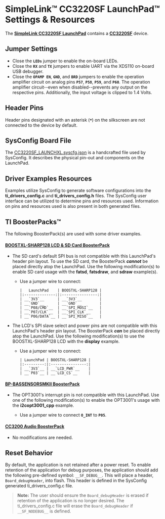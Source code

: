 # SimpleLink&trade; CC3220SF LaunchPad&trade; Settings & Resources

The [__SimpleLink CC3220SF LaunchPad__][launchpad] contains a
[__CC3220SF__][device] device.


## Jumper Settings

* Close the __`LEDs`__ jumper to enable the on-board LEDs.
* Close the __`RX`__ and __`TX`__ jumpers to enable UART via
the XDS110 on-board USB debugger.
* Close the __`OPAMP EN`__, __`GND`__, and __`BRD`__ jumpers to enable the
operation amplifier circuit on analog pins __`P57`__, __`P58`__, __`P59`__,
and __`P60`__. The operation amplifier circuit--even when disabled--prevents
any output on the respective pins. Additionally, the input voltage is clipped
to 1.4 Volts.


## Header Pins

Header pins designated with an asterisk (__`*`__) on the silkscreen are not
connected to the device by default.


## SysConfig Board File

The [CC3220SF_LAUNCHXL.syscfg.json](../.meta/CC3220SF_LAUNCHXL.syscfg.json)
is a handcrafted file used by SysConfig. It describes the physical pin-out
and components on the LaunchPad.


## Driver Examples Resources

Examples utilize SysConfig to generate software configurations into
the __ti_drivers_config.c__ and __ti_drivers_config.h__ files. The SysConfig
user interface can be utilized to determine pins and resources used.
Information on pins and resources used is also present in both generated files.


## TI BoosterPacks&trade;

The following BoosterPack(s) are used with some driver examples.

#### [__BOOSTXL-SHARP128 LCD & SD Card BoosterPack__][boostxl-sharp128]

  * The SD card's default SPI bus is not compatible with this LaunchPad's
    header pin layout. To use the SD card, the BoosterPack ___cannot___ be
    placed directly atop the LaunchPad. Use the following modification(s) to
    enable SD card usage with the __fatsd__, __fatsdraw__, and __sdraw__
    example(s).

    * Use a jumper wire to connect:

          |   LaunchPad    | BOOSTXL-SHARP128 |
          |:--------------:|:----------------:|
          | __`3V3`__      | __`3V3`__        |
          | __`GND`__      | __`GND`__        |
          | __`P08/CMD`__  | __`SPI_MOSI`__   |
          | __`P07/CLK`__  | __`SPI_CLK`__    |
          | __`P06/DATA`__ | __`SPI_MISO`__   |

  * The LCD's SPI slave select and power pins are not compatible with this
    LaunchPad's header pin layout. The BoosterPack ___can___ be placed
    directly atop the LaunchPad. Use the following modification(s) to use
    the BOOSTXL-SHARP128 LCD with the __display__ example.

    * Use a jumper wire to connect:

          | LaunchPad | BOOSTXL-SHARP128 |
          |:---------:|:----------------:|
          | __`3V3`__ | __`LCD_PWR`__    |
          | __`P03`__ | __`LCD_CS`__     |

#### [__BP-BASSENSORSMKII BoosterPack__][bp-bassensorsmkii]

  * The OPT3001's interrupt pin is not compatible with this LaunchPad. Use one
    of the following modification(s) to enable the OPT3001's usage with the
    __i2copt3001_cpp__ example.

    * Use a jumper wire to connect  __`O_INT`__ to __`P05`__.

#### [__CC3200 Audio BoosterPack__][cc3200audboost]
  * No modifications are needed.


## Reset Behavior

By default, the application is not retained after a power reset. To enable
retention of the application for debug purposes, the application should
add the following pre-defined symbol: `__SF_DEBUG__`. This will place a header,
`Board_debugHeader`, into flash. This header is defined in the SysConfig
generated ti_drivers_config.c file.

>__Note:__ The user should ensure the `Board_debugHeader` is erased if
retention of the application is no longer desired. The ti_drivers_config.c file
will erase the `Board_debugHeader` if `__SF_NODEBUG__` is defined.


[device]: http://www.ti.com/product/CC3220SF
[launchpad]: http://www.ti.com/tool/CC3220SF-LAUNCHXL
[boostxl-sharp128]: http://www.ti.com/tool/boostxl-sharp128
[bp-bassensorsmkii]: http://www.ti.com/tool/bp-bassensorsmkii
[cc3200audboost]: http://www.ti.com/tool/cc3200audboost